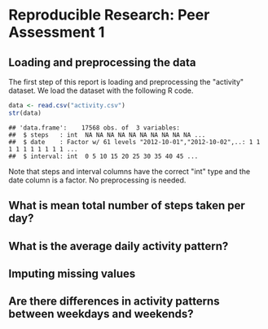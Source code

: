 # Reproducible Research: Peer Assessment 1


## Loading and preprocessing the data

The first step of this report is loading and preprocessing the "activity" dataset. We load the dataset with the following R code.

```r
data <- read.csv("activity.csv")
str(data)
```

```
## 'data.frame':	17568 obs. of  3 variables:
##  $ steps   : int  NA NA NA NA NA NA NA NA NA NA ...
##  $ date    : Factor w/ 61 levels "2012-10-01","2012-10-02",..: 1 1 1 1 1 1 1 1 1 1 ...
##  $ interval: int  0 5 10 15 20 25 30 35 40 45 ...
```
Note that steps and interval columns have the correct "int" type and the date column is a factor. No preprocessing is needed.

## What is mean total number of steps taken per day?



## What is the average daily activity pattern?



## Imputing missing values



## Are there differences in activity patterns between weekdays and weekends?
